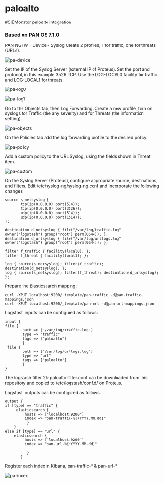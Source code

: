 # paloalto
#SIEMonster paloalto integration
### Based on PAN OS 7.1.0

PAN NGFW - Device - Syslog
Create 2 profiles, 1 for traffic, one for threats (URLs).

![pa-device](https://cloud.githubusercontent.com/assets/16313160/17761940/daf15704-654e-11e6-92ad-3678de208715.png)

Set the IP of the Syslog Server (external IP of Proteus). Set the port and protocol, in this example 3526 TCP.
Use the LOG-LOCAL0 facility for traffic and LOG-LOCAL1 for threats.

![pa-log0](https://cloud.githubusercontent.com/assets/16313160/17761937/daeca092-654e-11e6-8d32-8625c56b93f8.png)

![pa-log1](https://cloud.githubusercontent.com/assets/16313160/17761941/daf2203a-654e-11e6-9332-8d1ae6c52013.png)

Go to the Objects tab, then Log Forwarding. Create a new profile, turn on syslogs for Traffic (the any severity) and for Threats (the information setting).

![pa-objects](https://cloud.githubusercontent.com/assets/16313160/17761939/daefdc1c-654e-11e6-8d39-5e36331d57e8.png)

On the Policies tab add the log forwarding profile to the desired policy.

![pa-policy](https://cloud.githubusercontent.com/assets/16313160/17761938/daeca86c-654e-11e6-9b0f-1cb9256457a5.png)

Add a custom policy to the URL Syslog, using the fields shown in Threat item.

![pa-custom](https://cloud.githubusercontent.com/assets/16313160/17762730/93f5dc64-6556-11e6-8c55-079c27abc38d.png)

On the Syslog Server (Proteus), configure appropriate source, destinations, and filters.
Edit /etc/syslog-ng/syslog-ng.conf and incorporate the following changes.

```
source s_netsyslog {
       tcp(ip(0.0.0.0) port(514));
       tcp(ip(0.0.0.0) port(3526));
       udp(ip(0.0.0.0) port(514));
       udp(ip(0.0.0.0) port(1514));
};

destination d_netsyslog { file("/var/log/traffic.log" owner("logstash") group("root") perm(0644)); };
destination d_urlsyslog { file("/var/log/urllogs.log" owner("logstash") group("root") perm(0644)); };

filter f_traffic { facility(local0); };
filter f_threat { facility(local1); };

log { source(s_netsyslog); filter(f_traffic); destination(d_netsyslog); };
log { source(s_netsyslog); filter(f_threat); destination(d_urlsyslog); };
```
Prepare the Elasticsearch mapping:
```
curl -XPUT localhost:9200/_template/pan-traffic -d@pan-traffic-mappings.json
curl -XPUT localhost:9200/_template/pan-url -d@pan-url-mappings.json
```
Logstash inputs can be configured as follows:

```
input {
file {
        path => ["/var/log/traffic.log"]
        type => "traffic"
        tags => ["paloalto"]
        }
 file {
        path => ["/var/log/urllogs.log"]
        type => "url"
        tags => ["paloalto"]
        }
}
```
The logstash filter 25-paloalto-filter.conf can be downloaded from this repository and copied to /etc/logstash/conf.d/ on Proteus.

Logstash outputs can be configured as follows.

```
output {
if [type] == "traffic" {
     elasticsearch {
         hosts => ["localhost:9200"]
         index => "pan-traffic-%{+YYYY.MM.dd}"
          }
    }
else if [type] == "url" {
    elasticsearch {
         hosts => ["localhost:9200"]
         index => "pan-url-%{+YYYY.MM.dd}"

          }
       }

```

Register each index in Kibana, pan-traffic-* & pan-url-*

![pa-index](https://cloud.githubusercontent.com/assets/16313160/17763077/877b29dc-6559-11e6-8578-f2701cb63511.png)
